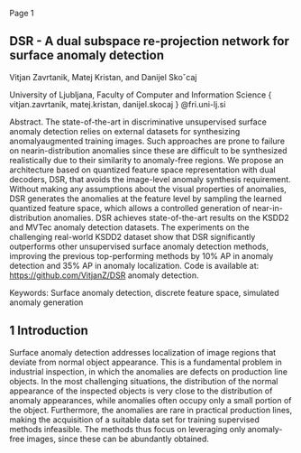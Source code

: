 Page 1

## DSR - A dual subspace re-projection network for surface anomaly detection

Vitjan Zavrtanik, Matej Kristan, and Danijel Skoˇcaj

University of Ljubljana, Faculty of Computer and Information Science { vitjan.zavrtanik, matej.kristan, danijel.skocaj } @fri.uni-lj.si

Abstract. The state-of-the-art in discriminative unsupervised surface anomaly detection relies on external datasets for synthesizing anomalyaugmented training images. Such approaches are prone to failure on nearin-distribution anomalies since these are difficult to be synthesized realistically due to their similarity to anomaly-free regions. We propose an architecture based on quantized feature space representation with dual decoders, DSR, that avoids the image-level anomaly synthesis requirement. Without making any assumptions about the visual properties of anomalies, DSR generates the anomalies at the feature level by sampling the learned quantized feature space, which allows a controlled generation of near-in-distribution anomalies. DSR achieves state-of-the-art results on the KSDD2 and MVTec anomaly detection datasets. The experiments on the challenging real-world KSDD2 dataset show that DSR significantly outperforms other unsupervised surface anomaly detection methods, improving the previous top-performing methods by 10% AP in anomaly detection and 35% AP in anomaly localization. Code is available at: https://github.com/VitjanZ/DSR anomaly detection.

Keywords: Surface anomaly detection, discrete feature space, simulated anomaly generation

## 1 Introduction

Surface anomaly detection addresses localization of image regions that deviate from normal object appearance. This is a fundamental problem in industrial inspection, in which the anomalies are defects on production line objects. In the most challenging situations, the distribution of the normal appearance of the inspected objects is very close to the distribution of anomaly appearances, while anomalies often occupy only a small portion of the object. Furthermore, the anomalies are rare in practical production lines, making the acquisition of a suitable data set for training supervised methods infeasible. The methods thus focus on leveraging only anomaly-free images, since these can be abundantly obtained.